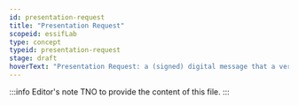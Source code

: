 ```yaml
---
id: presentation-request
title: "Presentation Request"
scopeid: essifLab
type: concept
typeid: presentation-request
stage: draft
hoverText: "Presentation Request: a (signed) digital message that a verifier component sends to a holder component asking for data from one or more verifiable credentials."
---
```


:::info Editor's note
TNO to provide the content of this file.
:::
